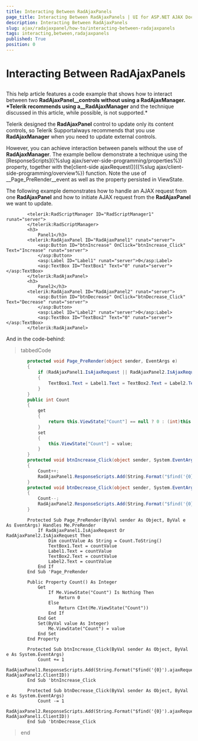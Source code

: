 ```yaml
---
title: Interacting Between RadAjaxPanels
page_title: Interacting Between RadAjaxPanels | UI for ASP.NET AJAX Documentation
description: Interacting Between RadAjaxPanels
slug: ajax/radajaxpanel/how-to/interacting-between-radajaxpanels
tags: interacting,between,radajaxpanels
published: True
position: 0
---
```


# Interacting Between RadAjaxPanels



## 

This help article features a code example that shows how to interact between two __RadAjaxPanel__controls without using a __RadAjaxManager__. *Telerik recommends using a__RadAjaxManager__ and the technique discussed in this article, while possible, is not supported.*

Telerik designed the __RadAjaxPanel__ control to update only its content controls, so Telerik Supportalways recommends that you use __RadAjaxManager__ when you need to update external controls.

However, you can achieve interaction between panels without the use of __RadAjaxManager__. The example bellow demonstrate a technique using the [ResponseScripts]({%slug ajax/server-side-programming/properties%}) property, together with the[client-side ajaxRequest()]({%slug ajax/client-side-programming/overview%}) function. Note the use of __Page_PreRender__event as well as the property persisted in ViewState.

The following example demonstrates how to handle an AJAX request from one __RadAjaxPanel__ and how to initiate AJAX request from the __RadAjaxPanel__ we want to update.

````ASPNET
	    <telerik:RadScriptManager ID="RadScriptManager1" runat="server">
	    </telerik:RadScriptManager>
	    <h3>
	        Panel1</h3>
	    <telerik:RadAjaxPanel ID="RadAjaxPanel1" runat="server">
	        <asp:Button ID="btnIncrease" OnClick="btnIncrease_Click" Text="Increase" runat="server">
	        </asp:Button>
	        <asp:Label ID="Label1" runat="server">0</asp:Label>
	        <asp:TextBox ID="TextBox1" Text="0" runat="server"></asp:TextBox>
	    </telerik:RadAjaxPanel>
	    <h3>
	        Panel2</h3>
	    <telerik:RadAjaxPanel ID="RadAjaxPanel2" runat="server">
	        <asp:Button ID="btnDecrease" OnClick="btnDecrease_Click" Text="Decrease" runat="server">
	        </asp:Button>
	        <asp:Label ID="Label2" runat="server">0</asp:Label>
	        <asp:TextBox ID="TextBox2" Text="0" runat="server"></asp:TextBox>
	    </telerik:RadAjaxPanel>
````



And in the code-behind:

>tabbedCode

````C#
	    protected void Page_PreRender(object sender, EventArgs e)
	    {
	        if (RadAjaxPanel1.IsAjaxRequest || RadAjaxPanel2.IsAjaxRequest)
	        {
	            TextBox1.Text = Label1.Text = TextBox2.Text = Label2.Text = Count.ToString();
	        }
	    }
	    public int Count
	    {
	        get
	        {
	            return this.ViewState["Count"] == null ? 0 : (int)this.ViewState["Count"];
	        }
	        set
	        {
	            this.ViewState["Count"] = value;
	        }
	    }
	    protected void btnIncrease_Click(object sender, System.EventArgs e)
	    {
	        Count++;
	        RadAjaxPanel1.ResponseScripts.Add(String.Format("$find('{0}').ajaxRequest();", RadAjaxPanel2.ClientID));
	    }
	    protected void btnDecrease_Click(object sender, System.EventArgs e)
	    {
	        Count--;
	        RadAjaxPanel2.ResponseScripts.Add(String.Format("$find('{0}').ajaxRequest();", RadAjaxPanel1.ClientID));
	    }  
````
````VB.NET
	    Protected Sub Page_PreRender(ByVal sender As Object, ByVal e As EventArgs) Handles Me.PreRender
	        If RadAjaxPanel1.IsAjaxRequest Or RadAjaxPanel2.IsAjaxRequest Then
	            Dim countValue As String = Count.ToString()
	            TextBox1.Text = countValue
	            Label1.Text = countValue
	            TextBox2.Text = countValue
	            Label2.Text = countValue
	        End If
	    End Sub 'Page_PreRender
	
	    Public Property Count() As Integer
	        Get
	            If Me.ViewState("Count") Is Nothing Then
	                Return 0
	            Else
	                Return CInt(Me.ViewState("Count"))
	            End If
	        End Get
	        Set(ByVal value As Integer)
	            Me.ViewState("Count") = value
	        End Set
	    End Property
	
	    Protected Sub btnIncrease_Click(ByVal sender As Object, ByVal e As System.EventArgs)
	        Count += 1
	        RadAjaxPanel1.ResponseScripts.Add(String.Format("$find('{0}').ajaxRequest();", RadAjaxPanel2.ClientID))
	    End Sub 'btnIncrease_Click
	
	    Protected Sub btnDecrease_Click(ByVal sender As Object, ByVal e As System.EventArgs)
	        Count -= 1
	        RadAjaxPanel2.ResponseScripts.Add(String.Format("$find('{0}').ajaxRequest();", RadAjaxPanel1.ClientID))
	    End Sub 'btnDecrease_Click 
````
>end
